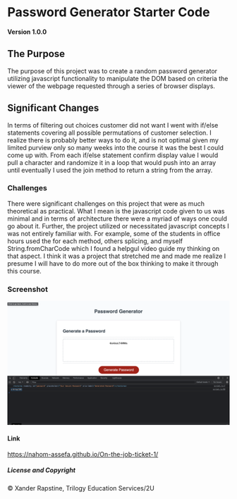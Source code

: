 # Password Generator Starter Code

**Version 1.0.0**

## The Purpose
The purpose of this project was to create a random password generator utilizing javascript functionality to manipulate the DOM based on criteria the viewer of the webpage requested through a series of browser displays. 

## Significant Changes
In terms of filtering out choices customer did not want I went with if/else statements covering all possible permutations of customer selection. I realize there is probably better ways to do it, and is not optimal given my limited purview only so many weeks into the course it was the best I could come up with. From each if/else statement confirm display value I would pull a character and randomize it in a loop that would push into an array until eventually I used the join method to return a string from the array.

### Challenges 
There were significant challenges on this project that were as much theoretical as practical. What I mean is the javascript code given to us was minimal and in terms of architecture there were a myriad of ways one could go about it. Further, the project utilized or necessitated javascript concepts I was not entirely familiar with. For example, some of the students in office hours used the for each method, others splicing, and myself String.fromCharCode which I found a helpgul video guide my thinking on that aspect. I think it was a project that stretched me and made me realize I presume I will have to do more out of the box thinking to make it through this course.

### Screenshot
![](Develop/screenshot.png)

#### Link
https://nahom-assefa.github.io/On-the-job-ticket-1/

##### License and Copyright 
© Xander Rapstine, Trilogy Education Services/2U